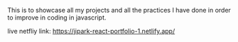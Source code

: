 This is to showcase all my projects and all the practices I have done in order to improve in coding in javascript.

live netfliy link: https://jipark-react-portfolio-1.netlify.app/